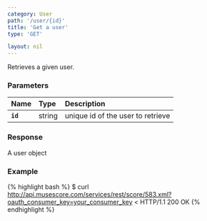 ```yaml
---
category: User
path: '/user/{id}'
title: 'Get a user'
type: 'GET'

layout: nil
---
```


Retrieves a given user.

### Parameters

Name 			 | Type      | Description                             |
:----------------|:----------|:----------------------------------------|
**`id`**         | string    |  unique id of the user to retrieve 	   |
  
                                                   
### Response

A user object

### Example

{% highlight bash %}
$ curl http://api.musescore.com/services/rest/score/583.xml?oauth_consumer_key=your_consumer_key
< HTTP/1.1 200 OK
{% endhighlight %}